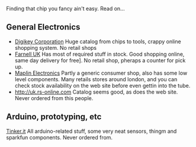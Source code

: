 Finding that chip you fancy ain't easy. Read on...

## General Electronics ##

  * [Digikey Corporation](http://uk.digikey.com) Huge catalog from chips to tools, crappy online shopping system. No retail shops
  * [Farnell UK](http://uk.farnell.com) Has most of required stuff in stock. Good shopping online, same day delivery for free]. No retail shop, pheraps a counter for pick up.
  * [Maplin Electronics](http://www.maplin.co.uk) Partly a generic consumer shop, also has some low level components. Many retails stores around london, and you can check stock availability on the web site before even gettin into the tube.
  * http://uk.rs-online.com Catalog seems good, as does the web site. Never ordered from this people.

## Arduino, prototyping, etc ##

[Tinker.it](http://tinker.it) All arduino-related stuff, some very neat sensors, thingm and sparkfun components. Never ordered from.